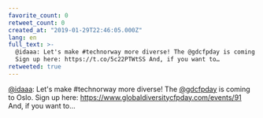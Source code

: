 ```yaml
---
favorite_count: 0
retweet_count: 0
created_at: "2019-01-29T22:46:05.000Z"
lang: en
full_text: >-
  @idaaa: Let's make #technorway more diverse! The @gdcfpday is coming to Oslo.
  Sign up here: https://t.co/5c22PTWtSS And, if you want to…
retweeted: true
---
```


[@idaaa](https://twitter.com/idaaa): Let's make #technorway more diverse! The
[@gdcfpday](https://twitter.com/gdcfpday) is coming to Oslo. Sign up here:
<https://www.globaldiversitycfpday.com/events/91> And, if you want to…

